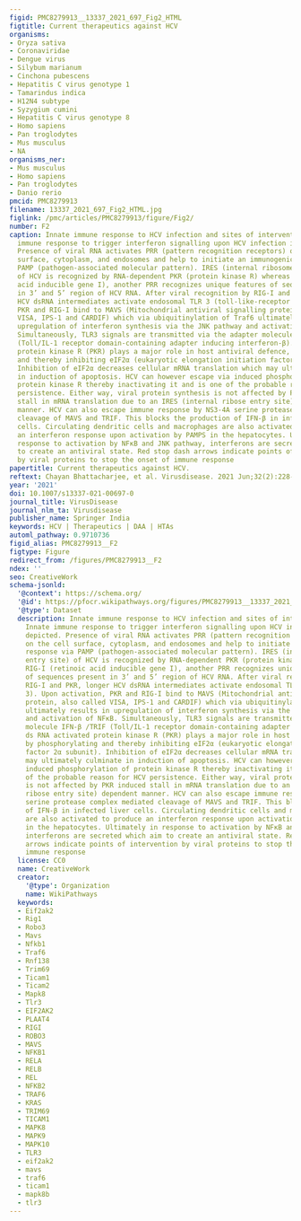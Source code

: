 ```yaml
---
figid: PMC8279913__13337_2021_697_Fig2_HTML
figtitle: Current therapeutics against HCV
organisms:
- Oryza sativa
- Coronaviridae
- Dengue virus
- Silybum marianum
- Cinchona pubescens
- Hepatitis C virus genotype 1
- Tamarindus indica
- H12N4 subtype
- Syzygium cumini
- Hepatitis C virus genotype 8
- Homo sapiens
- Pan troglodytes
- Mus musculus
- NA
organisms_ner:
- Mus musculus
- Homo sapiens
- Pan troglodytes
- Danio rerio
pmcid: PMC8279913
filename: 13337_2021_697_Fig2_HTML.jpg
figlink: /pmc/articles/PMC8279913/figure/Fig2/
number: F2
caption: Innate immune response to HCV infection and sites of intervention. Innate
  immune response to trigger interferon signalling upon HCV infection is depicted.
  Presence of viral RNA activates PRR (pattern recognition receptors) on the cell
  surface, cytoplasm, and endosomes and help to initiate an immunogenic response via
  PAMP (pathogen-associated molecular pattern). IRES (internal ribosome entry site)
  of HCV is recognized by RNA-dependent PKR (protein kinase R) whereas RIG-I (retinoic
  acid inducible gene I), another PRR recognizes unique features of sequences present
  in 3’ and 5’ region of HCV RNA. After viral recognition by RIG-I and PKR, longer
  HCV dsRNA intermediates activate endosomal TLR 3 (toll-like-receptor 3). Upon activation,
  PKR and RIG-I bind to MAVS (Mitochondrial antiviral signalling protein, also called
  VISA, IPS-1 and CARDIF) which via ubiquitinylation of Traf6 ultimately results in
  upregulation of interferon synthesis via the JNK pathway and activation of NFκB.
  Simultaneously, TLR3 signals are transmitted via the adapter molecule IFN-β /TRIF
  (Toll/IL-1 receptor domain-containing adapter inducing interferon-β). ds RNA activated
  protein kinase R (PKR) plays a major role in host antiviral defence, by phosphorylating
  and thereby inhibiting eIF2α (eukaryotic elongation initiation factor 2α subunit).
  Inhibition of eIF2α decreases cellular mRNA translation which may ultimately culminate
  in induction of apoptosis. HCV can however escape via induced phosphorylation of
  protein kinase R thereby inactivating it and is one of the probable reason for HCV
  persistence. Either way, viral protein synthesis is not affected by PKR induced
  stall in mRNA translation due to an IRES (internal ribose entry site) dependent
  manner. HCV can also escape immune response by NS3-4A serine protease complex mediated
  cleavage of MAVS and TRIF. This blocks the production of IFN-β in infected liver
  cells. Circulating dendritic cells and macrophages are also activated to produce
  an interferon response upon activation by PAMPS in the hepatocytes. Ultimately in
  response to activation by NFκB and JNK pathway, interferons are secreted which aim
  to create an antiviral state. Red stop dash arrows indicate points of intervention
  by viral proteins to stop the onset of immune response
papertitle: Current therapeutics against HCV.
reftext: Chayan Bhattacharjee, et al. Virusdisease. 2021 Jun;32(2):228-243.
year: '2021'
doi: 10.1007/s13337-021-00697-0
journal_title: VirusDisease
journal_nlm_ta: Virusdisease
publisher_name: Springer India
keywords: HCV | Therapeutics | DAA | HTAs
automl_pathway: 0.9710736
figid_alias: PMC8279913__F2
figtype: Figure
redirect_from: /figures/PMC8279913__F2
ndex: ''
seo: CreativeWork
schema-jsonld:
  '@context': https://schema.org/
  '@id': https://pfocr.wikipathways.org/figures/PMC8279913__13337_2021_697_Fig2_HTML.html
  '@type': Dataset
  description: Innate immune response to HCV infection and sites of intervention.
    Innate immune response to trigger interferon signalling upon HCV infection is
    depicted. Presence of viral RNA activates PRR (pattern recognition receptors)
    on the cell surface, cytoplasm, and endosomes and help to initiate an immunogenic
    response via PAMP (pathogen-associated molecular pattern). IRES (internal ribosome
    entry site) of HCV is recognized by RNA-dependent PKR (protein kinase R) whereas
    RIG-I (retinoic acid inducible gene I), another PRR recognizes unique features
    of sequences present in 3’ and 5’ region of HCV RNA. After viral recognition by
    RIG-I and PKR, longer HCV dsRNA intermediates activate endosomal TLR 3 (toll-like-receptor
    3). Upon activation, PKR and RIG-I bind to MAVS (Mitochondrial antiviral signalling
    protein, also called VISA, IPS-1 and CARDIF) which via ubiquitinylation of Traf6
    ultimately results in upregulation of interferon synthesis via the JNK pathway
    and activation of NFκB. Simultaneously, TLR3 signals are transmitted via the adapter
    molecule IFN-β /TRIF (Toll/IL-1 receptor domain-containing adapter inducing interferon-β).
    ds RNA activated protein kinase R (PKR) plays a major role in host antiviral defence,
    by phosphorylating and thereby inhibiting eIF2α (eukaryotic elongation initiation
    factor 2α subunit). Inhibition of eIF2α decreases cellular mRNA translation which
    may ultimately culminate in induction of apoptosis. HCV can however escape via
    induced phosphorylation of protein kinase R thereby inactivating it and is one
    of the probable reason for HCV persistence. Either way, viral protein synthesis
    is not affected by PKR induced stall in mRNA translation due to an IRES (internal
    ribose entry site) dependent manner. HCV can also escape immune response by NS3-4A
    serine protease complex mediated cleavage of MAVS and TRIF. This blocks the production
    of IFN-β in infected liver cells. Circulating dendritic cells and macrophages
    are also activated to produce an interferon response upon activation by PAMPS
    in the hepatocytes. Ultimately in response to activation by NFκB and JNK pathway,
    interferons are secreted which aim to create an antiviral state. Red stop dash
    arrows indicate points of intervention by viral proteins to stop the onset of
    immune response
  license: CC0
  name: CreativeWork
  creator:
    '@type': Organization
    name: WikiPathways
  keywords:
  - Eif2ak2
  - Rig1
  - Robo3
  - Mavs
  - Nfkb1
  - Traf6
  - Rnf138
  - Trim69
  - Ticam1
  - Ticam2
  - Mapk8
  - Tlr3
  - EIF2AK2
  - PLAAT4
  - RIGI
  - ROBO3
  - MAVS
  - NFKB1
  - RELA
  - RELB
  - REL
  - NFKB2
  - TRAF6
  - KRAS
  - TRIM69
  - TICAM1
  - MAPK8
  - MAPK9
  - MAPK10
  - TLR3
  - eif2ak2
  - mavs
  - traf6
  - ticam1
  - mapk8b
  - tlr3
---
```

